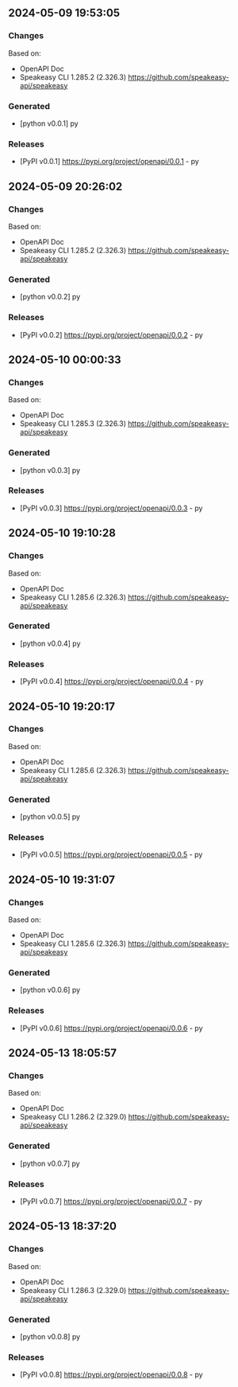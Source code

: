 

## 2024-05-09 19:53:05
### Changes
Based on:
- OpenAPI Doc  
- Speakeasy CLI 1.285.2 (2.326.3) https://github.com/speakeasy-api/speakeasy
### Generated
- [python v0.0.1] py
### Releases
- [PyPI v0.0.1] https://pypi.org/project/openapi/0.0.1 - py

## 2024-05-09 20:26:02
### Changes
Based on:
- OpenAPI Doc  
- Speakeasy CLI 1.285.2 (2.326.3) https://github.com/speakeasy-api/speakeasy
### Generated
- [python v0.0.2] py
### Releases
- [PyPI v0.0.2] https://pypi.org/project/openapi/0.0.2 - py

## 2024-05-10 00:00:33
### Changes
Based on:
- OpenAPI Doc  
- Speakeasy CLI 1.285.3 (2.326.3) https://github.com/speakeasy-api/speakeasy
### Generated
- [python v0.0.3] py
### Releases
- [PyPI v0.0.3] https://pypi.org/project/openapi/0.0.3 - py

## 2024-05-10 19:10:28
### Changes
Based on:
- OpenAPI Doc  
- Speakeasy CLI 1.285.6 (2.326.3) https://github.com/speakeasy-api/speakeasy
### Generated
- [python v0.0.4] py
### Releases
- [PyPI v0.0.4] https://pypi.org/project/openapi/0.0.4 - py

## 2024-05-10 19:20:17
### Changes
Based on:
- OpenAPI Doc  
- Speakeasy CLI 1.285.6 (2.326.3) https://github.com/speakeasy-api/speakeasy
### Generated
- [python v0.0.5] py
### Releases
- [PyPI v0.0.5] https://pypi.org/project/openapi/0.0.5 - py

## 2024-05-10 19:31:07
### Changes
Based on:
- OpenAPI Doc  
- Speakeasy CLI 1.285.6 (2.326.3) https://github.com/speakeasy-api/speakeasy
### Generated
- [python v0.0.6] py
### Releases
- [PyPI v0.0.6] https://pypi.org/project/openapi/0.0.6 - py

## 2024-05-13 18:05:57
### Changes
Based on:
- OpenAPI Doc  
- Speakeasy CLI 1.286.2 (2.329.0) https://github.com/speakeasy-api/speakeasy
### Generated
- [python v0.0.7] py
### Releases
- [PyPI v0.0.7] https://pypi.org/project/openapi/0.0.7 - py

## 2024-05-13 18:37:20
### Changes
Based on:
- OpenAPI Doc  
- Speakeasy CLI 1.286.3 (2.329.0) https://github.com/speakeasy-api/speakeasy
### Generated
- [python v0.0.8] py
### Releases
- [PyPI v0.0.8] https://pypi.org/project/openapi/0.0.8 - py